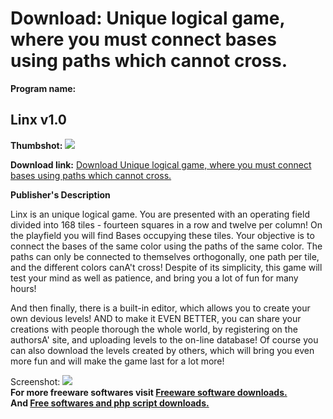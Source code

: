 # Download: Unique logical game, where you must connect bases using paths which cannot cross.

**Program name:**

## Linx v1.0

  
**Thumbshot:** ![](http://www.freewarefiles.com/screenshot/linxgame1_md.jpg)   
  
**Download link:** [Download Unique logical game, where you must connect bases using paths which cannot cross.](http://freesoftwares.boysofts.com/Linx-V_program_27344.html)  
  


**Publisher's Description**  
  


Linx is an unique logical game. You are presented with an operating field divided into 168 tiles - fourteen squares in a row and twelve per column! On the playfield you will find Bases occupying these tiles. Your objective is to connect the bases of the same color using the paths of the same color. The paths can only be connected to themselves orthogonally, one path per tile, and the different colors canA't cross! Despite of its simplicity, this game will test your mind as well as patience, and bring you a lot of fun for many hours! 

And then finally, there is a built-in editor, which allows you to create your own devious levels! AND to make it EVEN BETTER, you can share your creations with people thorough the whole world, by registering on the authorsA' site, and uploading levels to the on-line database! Of course you can also download the levels created by others, which will bring you even more fun and will make the game last for a lot more! 

  
  
Screenshot: ![](http://www.freewarefiles.com/screenshot/linxgame1.jpg)   
**For more freeware softwares visit [Freeware software downloads.](http://freesoftwares.boysofts.com/)**   
**And [Free softwares and php script downloads.](http://www.boysofts.com/)**
